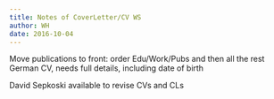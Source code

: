 ```yaml
---
title: Notes of CoverLetter/CV WS
author: WH
date: 2016-10-04
---
```


Move publications to front: order Edu/Work/Pubs and then all the rest
German CV, needs full details, including date of birth

David Sepkoski available to revise CVs and CLs
